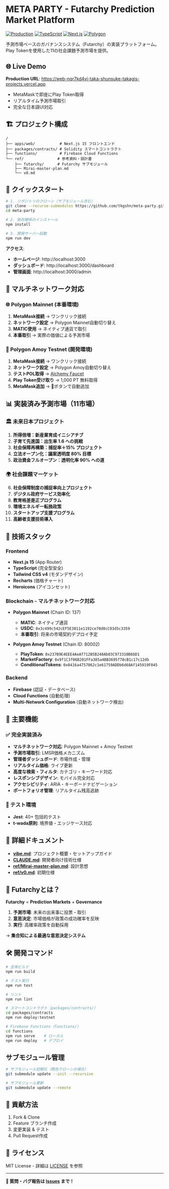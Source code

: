 # META PARTY - Futarchy Prediction Market Platform

[![Production](https://img.shields.io/badge/Production-Live-green)](https://web-nqr7kd4vi-taka-shunsuke-takagis-projects.vercel.app)
[![TypeScript](https://img.shields.io/badge/TypeScript-5.0-blue)](https://www.typescriptlang.org/)
[![Next.js](https://img.shields.io/badge/Next.js-15-black)](https://nextjs.org/)
[![Polygon](https://img.shields.io/badge/Polygon-Amoy-purple)](https://polygon.technology/)

予測市場ベースのガバナンスシステム（Futarchy）の実装プラットフォーム。Play Tokenを使用した11の社会課題予測市場を提供。

## 🌐 Live Demo

**Production URL**: https://web-nqr7kd4vi-taka-shunsuke-takagis-projects.vercel.app

- MetaMaskで即座にPlay Token取得
- リアルタイム予測市場取引
- 完全な日本語UI対応

## 🏗️ プロジェクト構成

```
/
├── apps/web/           # Next.js 15 フロントエンド
├── packages/contracts/ # Solidity スマートコントラクト  
├── functions/          # Firebase Cloud Functions
└── ref/               # 参考資料・設計書
    ├── futarchy/      # Futarchy サブモジュール
    ├── Mirai-master-plan.md
    └── v0.md
```

## 🚀 クイックスタート

```bash
# 1. リポジトリのクローン（サブモジュール含む）
git clone --recurse-submodules https://github.com/tkgshn/meta-party.git
cd meta-party

# 2. 依存関係のインストール
npm install

# 3. 開発サーバー起動
npm run dev
```

**アクセス**:
- **ホームページ**: http://localhost:3000
- **ダッシュボード**: http://localhost:3000/dashboard  
- **管理画面**: http://localhost:3000/admin

## 💎 マルチネットワーク対応

### 🌐 Polygon Mainnet (本番環境)
1. **MetaMask接続** → ワンクリック接続
2. **ネットワーク設定** → Polygon Mainnet自動切り替え
3. **MATIC使用** → ネイティブ通貨で取引
4. **本番取引** → 実際の価値による予測市場

### 🧪 Polygon Amoy Testnet (開発環境)
1. **MetaMask接続** → ワンクリック接続
2. **ネットワーク設定** → Polygon Amoy自動切り替え  
3. **テストPOL取得** → [Alchemy Faucet](https://www.alchemy.com/faucets/polygon-amoy)
4. **Play Token受け取り** → 1,000 PT 無料取得
5. **MetaMask追加** → 🦊ボタンで自動追加

## 📊 実装済み予測市場（11市場）

### 🏛️ 未来日本プロジェクト
1. **所得倍増：新産業育成イニシアチブ** 
2. **子育て先進国：出生率 1.6 への挑戦**
3. **社会保障再構築：捕捉率＋15% プロジェクト**
4. **立法オープン化：議案透明度 80% 目標**
5. **政治資金フルオープン：透明化率 90% への道**

### 🌍 社会課題マーケット  
6. **社会保障制度の捕捉率向上プロジェクト**
7. **デジタル政府サービス効率化**
8. **教育格差是正プログラム**
9. **環境エネルギー転換政策**
10. **スタートアップ支援プログラム**
11. **高齢者支援技術導入**

## 🔧 技術スタック

### Frontend
- **Next.js 15** (App Router)
- **TypeScript** (完全型安全)
- **Tailwind CSS v4** (モダンデザイン)
- **Recharts** (価格チャート)
- **Heroicons** (アイコンセット)

### Blockchain - マルチネットワーク対応
- **Polygon Mainnet** (Chain ID: 137)
  - **MATIC**: ネイティブ通貨
  - **USDC**: `0x3c499c542cEF5E3811e1192ce70d8cC03d5c3359`
  - **本番取引**: 将来の市場契約デプロイ予定

- **Polygon Amoy Testnet** (Chain ID: 80002)
  - **PlayToken**: `0x237B9E4EEE4AeAf712B5B240Ab03C973310B6bD1`
  - **MarketFactory**: `0x9f1C3f06B201FFa385a4BB3695f78cB1c17c12db`
  - **ConditionalTokens**: `0x0416a4757062c1e61759ADDb6d68Af145919F045`

### Backend
- **Firebase** (認証・データベース)
- **Cloud Functions** (自動処理)
- **Multi-Network Configuration** (自動ネットワーク検出)

## 🎯 主要機能

### ✅ 完全実装済み
- **マルチネットワーク対応**: Polygon Mainnet + Amoy Testnet
- **予測市場取引**: LMSR価格メカニズム
- **管理者ダッシュボード**: 市場作成・管理
- **リアルタイム価格**: ライブ更新
- **高度な検索・フィルタ**: カテゴリ・キーワード対応
- **レスポンシブデザイン**: モバイル完全対応
- **アクセシビリティ**: ARIA・キーボードナビゲーション
- **ポートフォリオ管理**: リアルタイム残高追跡

### 🧪 テスト環境
- **Jest**: 40+ 包括的テスト
- **t-wada原則**: 境界値・エッジケース対応

## 📁 詳細ドキュメント

- **[vibe.md](./vibe.md)**: プロジェクト概要・セットアップガイド
- **[CLAUDE.md](./CLAUDE.md)**: 開発者向け技術仕様
- **[ref/Mirai-master-plan.md](./ref/Mirai-master-plan.md)**: 設計思想
- **[ref/v0.md](./ref/v0.md)**: 初期仕様

## 🔮 Futarchyとは？

**Futarchy** = **Prediction Markets** + **Governance**

1. **予測市場**: 未来の出来事に投票・取引
2. **意思決定**: 市場価格が政策の成功確率を反映  
3. **実行**: 高確率政策を自動採用

→ **集合知による最適な意思決定システム**

## 🛠️ 開発コマンド

```bash
# 全体ビルド
npm run build

# テスト実行  
npm run test

# リント
npm run lint

# スマートコントラクト（packages/contracts/）
cd packages/contracts
npm run deploy:testnet

# Firebase Functions（functions/）
cd functions  
npm run serve    # ローカル
npm run deploy   # デプロイ
```

## サブモジュール管理

```bash
# サブモジュール初期化（既存クローンの場合）
git submodule update --init --recursive

# サブモジュール更新
git submodule update --remote
```

## 🤝 貢献方法

1. Fork & Clone
2. Feature ブランチ作成
3. 変更実装 & テスト
4. Pull Request作成

## 📄 ライセンス

MIT License - 詳細は [LICENSE](./LICENSE) を参照

---

**🎯 質問・バグ報告は [Issues](https://github.com/tkgshn/meta-party/issues) まで！**
